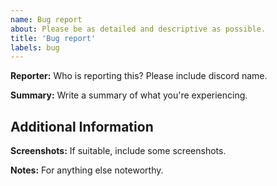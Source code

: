 ```yaml
---
name: Bug report
about: Please be as detailed and descriptive as possible.
title: 'Bug report'
labels: bug
---
```


**Reporter:**
Who is reporting this? Please include discord name.

**Summary:**
Write a summary of what you're experiencing.

## Additional Information

**Screenshots:**
If suitable, include some screenshots.

**Notes:**
For anything else noteworthy.
